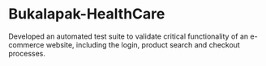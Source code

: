 # Bukalapak-HealthCare
Developed an automated test suite to validate critical functionality of an e-commerce website, including the login, product search and checkout processes. 
